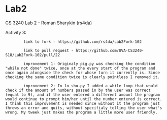 # Lab2
CS 3240 Lab 2 - Roman Sharykin (rs4da)

Activity 3: 

            link to fork - https://github.com/rs4da/Lab2Fork-102
            
            link to pull request - https://github.com/UVA-CS3240-S18/Lab2Fork-102/pull/22
            
            improvement 1: Originaly pig.py was checking the condition "while not done" twice, once at the every start of the program and once again alongside the check for whose turn it currently is. Since checking the same condition twice is clearly pointless I removed it. 
            
            improvement 2: In lo_shu.py I added a while loop that would check if the amount of numbers passed in by the user was correct (equal to 9), and if the user entered a different amount the program would continue to prompt him/her until the number entered is correct. I think this improvement is needed since without it the program just throws an error and quits, without specifialy telling the user what's wrong. My tweek just makes the program a little more user friendly.  
